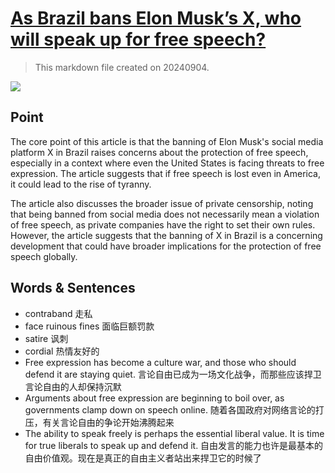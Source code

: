 # [As Brazil bans Elon Musk’s X, who will speak up for free speech?](https://archive.is/mez4x)

> This markdown file created on 20240904.

![](https://archive.is/mez4x/15656aa4f1d4134edfcc50f4bbbe10b18af0daa6.avif)

## Point

The core point of this article is that the banning of Elon Musk's social media platform X in Brazil raises concerns about the protection of free speech, especially in a context where even the United States is facing threats to free expression. The article suggests that if free speech is lost even in America, it could lead to the rise of tyranny.

The article also discusses the broader issue of private censorship, noting that being banned from social media does not necessarily mean a violation of free speech, as private companies have the right to set their own rules. However, the article suggests that the banning of X in Brazil is a concerning development that could have broader implications for the protection of free speech globally.



## Words & Sentences

- contraband 走私
- face ruinous fines 面临巨额罚款
- satire 讽刺
- cordial 热情友好的
- Free expression has become a culture war, and those who should defend it are staying quiet. 言论自由已成为一场文化战争，而那些应该捍卫言论自由的人却保持沉默
- Arguments about free expression are beginning to boil over, as governments clamp down on speech online. 随着各国政府对网络言论的打压，有关言论自由的争论开始沸腾起来
- The ability to speak freely is perhaps the essential liberal value. It is time for true liberals to speak up and defend it. 自由发言的能力也许是最基本的自由价值观。现在是真正的自由主义者站出来捍卫它的时候了
